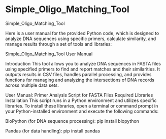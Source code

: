 # Simple_Oligo_Matching_Tool
Simple_Oligo_Matching_Tool


Here is a user manual for the provided Python code, which is designed to analyze DNA sequences using specific primers, calculate similarity, and manage results through a set of tools and libraries:

Simple_Oligo_Matching_Tool User Manual

Introduction
This tool allows you to analyze DNA sequences in FASTA files using specified primers to find and report matches and their similarities. It outputs results in CSV files, handles parallel processing, and provides functions for managing and analyzing the intersections of DNA records across multiple data sets.


User Manual: Primer Analysis Script for FASTA Files
Required Libraries Installation
This script runs in a Python environment and utilizes specific libraries. To install these libraries, open a terminal or command prompt in your Python-installed environment and execute the following commands:

BioPython (for DNA sequence processing):
pip install biopython

Pandas (for data handling):
pip install pandas

